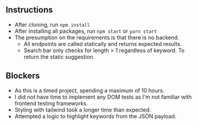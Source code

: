 ## Instructions

- After cloning, run `npm install`
- After installing all packages, run `npm start` or `yarn start`
- The presumption on the requirements is that there is no backend.
  - All endpoints are called statically and returns expected results.
  - Search bar only checks for length > 1 regardless of keyword. To return the static suggestion.

## Blockers

- As this is a timed project, spending a maximum of 10 hours.
- I did not have time to implement any DOM tests as I'm not familiar with frontend testing frameworks.
- Styling with tailwind took a longer time than expected.
- Attempted a logic to highlight keywords from the JSON payload.
